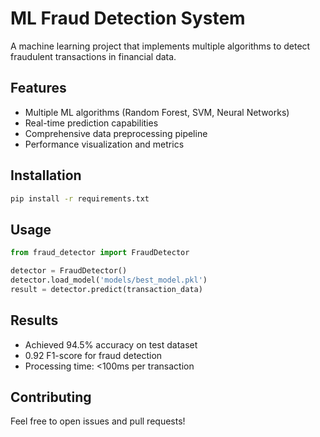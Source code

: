 # ML Fraud Detection System

A machine learning project that implements multiple algorithms to detect fraudulent transactions in financial data.

## Features

- Multiple ML algorithms (Random Forest, SVM, Neural Networks)
- Real-time prediction capabilities
- Comprehensive data preprocessing pipeline
- Performance visualization and metrics

## Installation

```bash
pip install -r requirements.txt
```

## Usage

```python
from fraud_detector import FraudDetector

detector = FraudDetector()
detector.load_model('models/best_model.pkl')
result = detector.predict(transaction_data)
```

## Results

- Achieved 94.5% accuracy on test dataset
- 0.92 F1-score for fraud detection
- Processing time: <100ms per transaction

## Contributing

Feel free to open issues and pull requests!